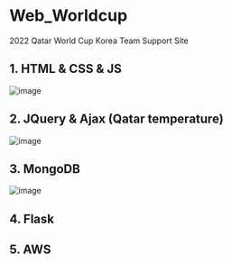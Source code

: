 # Web_Worldcup
2022 Qatar World Cup Korea Team Support Site
 
 ## 1. HTML & CSS & JS
 
 ![image](https://user-images.githubusercontent.com/87745990/201534494-7935c92e-0381-4517-b94d-6bc5ca1c8384.png)

## 2. JQuery & Ajax (Qatar temperature)

![image](https://user-images.githubusercontent.com/87745990/201962031-a873da91-d2db-42f1-ab0e-5ff515e1b031.png)

## 3. MongoDB

![image](https://user-images.githubusercontent.com/87745990/202235320-a982e5f6-2c6a-46a3-a9f2-0703a5476099.png)

## 4. Flask

## 5. AWS

